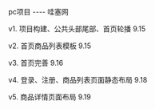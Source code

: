 pc项目 	----  哇塞网

v1. 项目构建、公共头部尾部、首页轮播 9.15

v2. 首页商品列表模板 9.15

v3. 首页完善 9.16

v4. 登录、注册、商品列表页面静态布局 9.18

v5. 商品详情页面布局 9.19